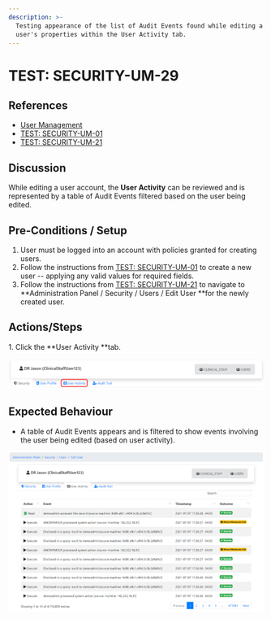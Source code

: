 ```yaml
---
description: >-
  Testing appearance of the list of Audit Events found while editing a specific
  user's properties within the User Activity tab.
---
```


# TEST: SECURITY-UM-29

## References

* [User Management](../../../../../../operations/system-administration/security-administration/user-management.md)
* [TEST: SECURITY-UM-01](test-security-um-01.md)
* [TEST: SECURITY-UM-21](test-security-um-21.md)

## Discussion

While editing a user account, the **User Activity** can be reviewed and is represented by a table of  Audit Events filtered based on the user being edited.

## Pre-Conditions / Setup

1. User must be logged into an account with policies granted for creating users.
2. Follow the instructions from [TEST: SECURITY-UM-01](test-security-um-01.md) to create a new user -- applying any valid values for required fields.
3. Follow the instructions from [TEST: SECURITY-UM-21](test-security-um-21.md) to navigate to **Administration Panel / Security / Users / Edit User **for the newly created user.

## Actions/Steps

1\. Click the **User Activity **tab.

![](<../../../../../../.gitbook/assets/image (337).png>)

## Expected Behaviour

* A table of Audit Events appears and is filtered to show events involving the user being edited (based on user activity).

![](<../../../../../../.gitbook/assets/image (299).png>)
